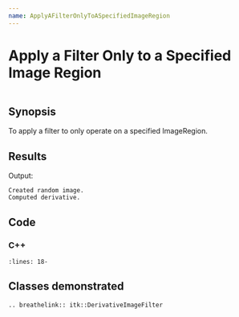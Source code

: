 ```yaml
---
name: ApplyAFilterOnlyToASpecifiedImageRegion
---
```


# Apply a Filter Only to a Specified Image Region

```{index} single: DerivativeImageFilter pair: image; random
```

## Synopsis

To apply a filter to only operate on a specified ImageRegion.

## Results

Output:

```
Created random image.
Computed derivative.
```

## Code

### C++

```{literalinclude} Code.cxx
:lines: 18-
```

## Classes demonstrated

```{eval-rst}
.. breathelink:: itk::DerivativeImageFilter
```
